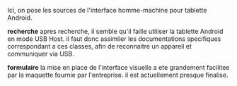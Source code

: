 Ici, on pose les sources de l'interface homme-machine pour tablette Android.

**recherche**
apres recherche, il semble qu'il faille utiliser la tablette Android en mode USB Host.
il faut donc assimiler les documentations specifiques correspondant a ces classes, afin de reconnaitre un appareil et communiquer via USB.

**formulaire**
la mise en place de l'interface visuelle a ete grandement facilitee par la maquette fournie par l'entreprise.
il est actuellement presque finalise.
